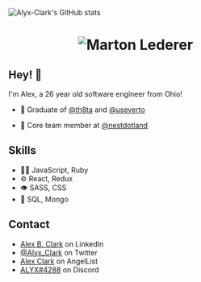 
![Alyx-Clark's GitHub stats](https://github-readme-stats.vercel.app/api?username=Alyx-Clark&show_icons=true&theme=cobalt)

<h1 align="center">
  <img src="https://raw.githubusercontent.com/Alyx-Clark/Alyx-Clark/main/name.svg" alt="Marton Lederer" />
</h1>

## Hey! 👋
I'm Alex, a 26 year old software engineer from Ohio!

- 🧭 Graduate of [@th8ta](https://github.com/th8ta) and [@useverto](https://github.com/useverto)

- 👥 Core team member at [@nestdotland](https://github.com/nestdotland)

## Skills
- 👨‍💻 JavaScript, Ruby
- ⚙️ React, Redux
- 👁️ SASS, CSS
- 💽 SQL, Mongo

## Contact
- [Alex B. Clark](https://www.linkedin.com/in/alex-b-clark/) on LinkedIn
- [@Alyx_Clark](https://twitter.com/Alyx__Clark) on Twitter
- [Alex Clark](https://angel.co/u/alex-clark-36) on AngelList
- [ALYX#4288](./) on Discord

                                                                                    

